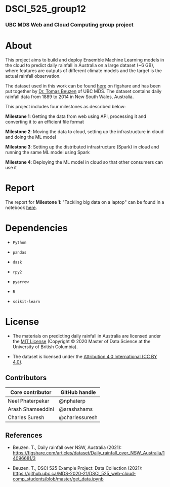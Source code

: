 # DSCI_525_group12

### UBC MDS Web and Cloud Computing group project

# About

This project aims to build and deploy Ensemble Machine Learning models in the cloud to predict daily rainfall in Australia on a large dataset (~6 GB), where features are outputs of different climate models and the target is the actual rainfall observation.

The dataset used in this work can be found [here](https://figshare.com/articles/dataset/Daily_rainfall_over_NSW_Australia/14096681) on figshare and has been put together by [Dr. Tomas Beuzen](https://www.tomasbeuzen.com/) of UBC MDS. The dataset contains daily rainfall data from 1889 to 2014 in New South Wales, Australia. 

This project includes four milestones as described below:

**Milestone 1**: Getting  the data from web using API, processing it and converting it to an efficient file format

**Milestone 2**: Moving the data to cloud, setting up the infrastructure in cloud and doing the ML model

**Milestone 3**: Setting up the distributed infrastructure (Spark) in cloud and running the same ML model using Spark

**Milestone 4**: Deploying the ML model in cloud so that other consumers can use it

# Report

The report for **Milestone 1**: "Tackling big data on a laptop" can be found in a notebook [here](https://github.com/UBC-MDS/dsci_525_group12/tree/readme/notebooks).

# Dependencies

- ` Python `

- ` pandas `

- ` dask `

- ` rpy2 `

- ` pyarrow `

- ` R `

- `scikit-learn`

# License

- The materials on predicting daily rainfall in Australia are licensed under the [MIT License](https://github.com/git/git-scm.com/blob/main/MIT-LICENSE.txt) (Copyright © 2020 Master of Data Science at the University of British Columbia).

- The dataset is licensed under the [Attribution 4.0 International (CC BY 4.0)](https://creativecommons.org/licenses/by/4.0/).

## Contributors

|  	 Core contributor| GitHub handle| 
|---------|---|
|  Neel Phaterpekar |  @nphaterp| 
|  Arash Shamseddini | @arashshams| 
|  Charles Suresh | @charlessuresh| 

## References

- Beuzen. T., Daily rainfall over NSW, Australia (2021): https://figshare.com/articles/dataset/Daily_rainfall_over_NSW_Australia/14096681/3

- Beuzen. T., DSCI 525 Example Project: Data Collection (2021): https://github.ubc.ca/MDS-2020-21/DSCI_525_web-cloud-comp_students/blob/master/get_data.ipynb
